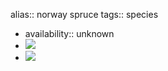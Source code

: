 alias:: norway spruce
tags:: species

- availability:: unknown
- ![](https://peach-geographical-bat-397.mypinata.cloud/ipfs/QmXitJZbXYRKcbexuQfVU2THxyka6RjJ1TDCK8JwuVeJEn)
- ![](https://peach-geographical-bat-397.mypinata.cloud/ipfs/QmYHTLReaQsFBp6sKU3bFqcDQb7b8UjJCkgzYvvPzSYa5c)